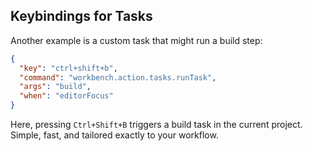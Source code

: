 ## Keybindings for Tasks

Another example is a custom task that might run a build step:

```json
{
  "key": "ctrl+shift+b",
  "command": "workbench.action.tasks.runTask",
  "args": "build",
  "when": "editorFocus"
}
```

Here, pressing `Ctrl+Shift+B` triggers a build task in the current project. Simple, fast, and tailored exactly to your workflow.
